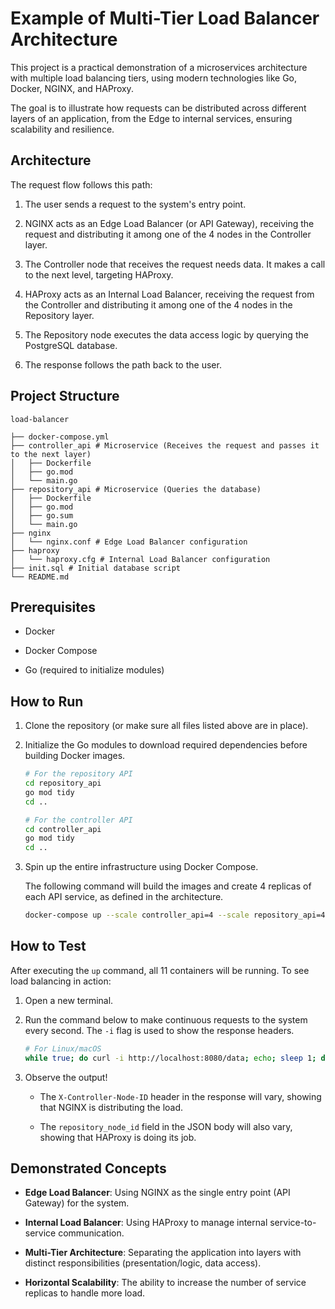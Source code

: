 # Example of Multi-Tier Load Balancer Architecture

This project is a practical demonstration of a microservices architecture with multiple load balancing tiers, using modern technologies like Go, Docker, NGINX, and HAProxy.

The goal is to illustrate how requests can be distributed across different layers of an application, from the Edge to internal services, ensuring scalability and resilience.

## Architecture

The request flow follows this path:

1. The user sends a request to the system's entry point.

2. NGINX acts as an Edge Load Balancer (or API Gateway), receiving the request and distributing it among one of the 4 nodes in the Controller layer.

3. The Controller node that receives the request needs data. It makes a call to the next level, targeting HAProxy.

4. HAProxy acts as an Internal Load Balancer, receiving the request from the Controller and distributing it among one of the 4 nodes in the Repository layer.

5. The Repository node executes the data access logic by querying the PostgreSQL database.

6. The response follows the path back to the user.

## Project Structure

```
load-balancer

├── docker-compose.yml
├── controller_api # Microservice (Receives the request and passes it to the next layer)
│   ├── Dockerfile
│   ├── go.mod
│   └── main.go
├── repository_api # Microservice (Queries the database)
│   ├── Dockerfile
│   ├── go.mod
│   ├── go.sum
│   └── main.go
├── nginx
│   └── nginx.conf # Edge Load Balancer configuration
├── haproxy
│   └── haproxy.cfg # Internal Load Balancer configuration
├── init.sql # Initial database script
└── README.md
```

## Prerequisites

* Docker

* Docker Compose

* Go (required to initialize modules)

## How to Run

1. Clone the repository (or make sure all files listed above are in place).

2. Initialize the Go modules to download required dependencies before building Docker images.

   ```bash
   # For the repository API
   cd repository_api
   go mod tidy
   cd ..

   # For the controller API
   cd controller_api
   go mod tidy
   cd ..
   ```

3. Spin up the entire infrastructure using Docker Compose.

   The following command will build the images and create 4 replicas of each API service, as defined in the architecture.

   ```bash
   docker-compose up --scale controller_api=4 --scale repository_api=4
   ```

## How to Test

After executing the `up` command, all 11 containers will be running. To see load balancing in action:

1. Open a new terminal.

2. Run the command below to make continuous requests to the system every second. The `-i` flag is used to show the response headers.

   ```bash
   # For Linux/macOS
   while true; do curl -i http://localhost:8080/data; echo; sleep 1; done
   ```

3. Observe the output!

   * The `X-Controller-Node-ID` header in the response will vary, showing that NGINX is distributing the load.

   * The `repository_node_id` field in the JSON body will also vary, showing that HAProxy is doing its job.

## Demonstrated Concepts

* **Edge Load Balancer**: Using NGINX as the single entry point (API Gateway) for the system.

* **Internal Load Balancer**: Using HAProxy to manage internal service-to-service communication.

* **Multi-Tier Architecture**: Separating the application into layers with distinct responsibilities (presentation/logic, data access).

* **Horizontal Scalability**: The ability to increase the number of service replicas to handle more load.
